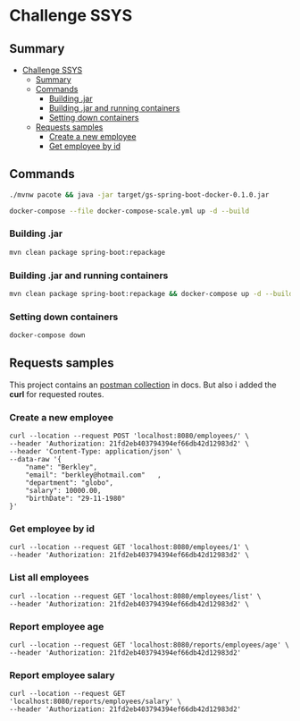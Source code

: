 # Challenge SSYS #

## Summary ##

- [Challenge SSYS](#challenge-ssys)
  - [Summary](#summary)
  - [Commands](#commands)
    - [Building .jar](#building-jar)
    - [Building .jar and running containers](#building-jar-and-running-containers)
    - [Setting down containers](#setting-down-containers)
  - [Requests samples](#requests-samples)
    - [Create a new employee](#create-a-new-employee)
    - [Get employee by id](#get-employee-by-id)

## Commands ##

```bash
./mvnw pacote && java -jar target/gs-spring-boot-docker-0.1.0.jar
```

```bash
docker-compose --file docker-compose-scale.yml up -d --build
```

### Building .jar ###

```bash
mvn clean package spring-boot:repackage
```

### Building .jar and running containers ###

```bash
mvn clean package spring-boot:repackage && docker-compose up -d --build
```

### Setting down containers ###

```bash
docker-compose down
```

## Requests samples ##

This project contains an [postman collection](docs/Api%20Challenge.postman_collection.json) in docs.
But also i added the **curl** for requested routes.

### Create a new employee ###

```shell
curl --location --request POST 'localhost:8080/employees/' \
--header 'Authorization: 21fd2eb403794394ef66db42d12983d2' \
--header 'Content-Type: application/json' \
--data-raw '{
    "name": "Berkley",
    "email": "berkley@hotmail.com"   ,
    "department": "globo",
    "salary": 10000.00,
    "birthDate": "29-11-1980"
}'
```

### Get employee by id ###

```shell
curl --location --request GET 'localhost:8080/employees/1' \
--header 'Authorization: 21fd2eb403794394ef66db42d12983d2' \
```

### List all employees ###

```shell
curl --location --request GET 'localhost:8080/employees/list' \
--header 'Authorization: 21fd2eb403794394ef66db42d12983d2' \
```

### Report employee age ###

```shell
curl --location --request GET 'localhost:8080/reports/employees/age' \
--header 'Authorization: 21fd2eb403794394ef66db42d12983d2'
```

### Report employee salary ###

```shell
curl --location --request GET 'localhost:8080/reports/employees/salary' \
--header 'Authorization: 21fd2eb403794394ef66db42d12983d2'
```
